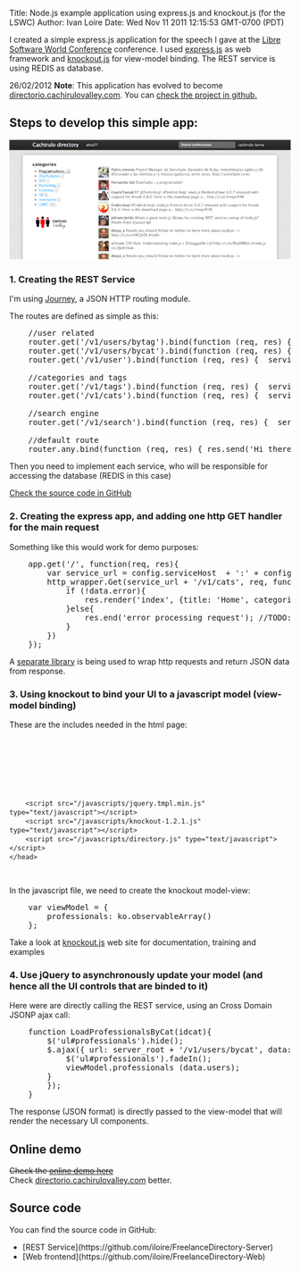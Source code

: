 Title: Node.js example application using express.js and knockout.js (for the LSWC)
Author: Ivan Loire
Date: Wed Nov 11 2011 12:15:53 GMT-0700 (PDT)

I created a simple express.js application for the speech I gave at the [Libre Software World Conference](http://www.libresoftwareworldconference.com/) conference. I used [express.js](http://www.expressjs.com) as web framework and [knockout.js](http://knockoutjs.com/) for view-model binding. The REST service is using REDIS as database.

<div class="alert alert-message">
26/02/2012 <strong>Note</strong>:  This application has evolved to become <a target="_blank" href="http://directorio.cachirulovalley.com">directorio.cachirulovalley.com</a>. You can <a target="_blank" href="https://github.com/iloire/cachirulovalleydirectory">check the project in github.</a>
</div>

## Steps to develop this simple app:

<img src="express-and-knockout-example/demo1.png" style="float: none"></img>

### 1. Creating the REST Service

I'm using [Journey][], a JSON HTTP routing module. 

The routes are defined as simple as this:

<pre class='brush: js'>
	//user related
	router.get('/v1/users/bytag').bind(function (req, res) {  service.GetUsersByTag(req,res) });
	router.get('/v1/users/bycat').bind(function (req, res) {  service.GetUsersByCat(req,res) });
	router.get('/v1/user').bind(function (req, res) {  service.GetUser(req,res) });

	//categories and tags
	router.get('/v1/tags').bind(function (req, res) {  service.GetTags(req,res) });
	router.get('/v1/cats').bind(function (req, res) {  service.GetCats(req,res) });

	//search engine
	router.get('/v1/search').bind(function (req, res) {  service.SearchUsers(req,res) });

	//default route
	router.any.bind(function (req, res) { res.send('Hi there!') });
</pre>

Then you need to implement each service, who will be responsible for accessing the database (REDIS in this case)

[Check the source code in GitHub](https://github.com/iloire/FreelanceDirectory-Server)

### 2. Creating the express app, and adding one http GET handler for the main request

Something like this would work for demo purposes:

<pre class='brush: js; highlight: [3]'>
	app.get('/', function(req, res){
		var service_url = config.serviceHost  + ':' + config.servicePort
		http_wrapper.Get(service_url + '/v1/cats', req, function (data, status){
			if (!data.error){
				res.render('index', {title: 'Home', categories : data.categories,  service_url: service_url});
			}else{
				res.end('error processing request'); //TODO: err handling
			}
		})
	});
</pre>

A [separate library](https://github.com/iloire/FreelanceDirectory-Web/blob/master/lib/http_wrapper.js) is being used to wrap http requests and return JSON data from response.

### 3. Using knockout to bind your UI to a javascript model (view-model binding)

These are the includes needed in the html page:
<pre class='brush: js'>
	<head>
		<title><%= title %></title>
		<link rel="stylesheet" href="/stylesheets/bootstrap.min.css">
		<link rel='stylesheet' href='/stylesheets/style.css' />
		<script src="/javascripts/jquery-1.6.4.min.js" type="text/javascript"></script>
		<script src="/javascripts/jquery.tmpl.min.js" type="text/javascript"></script>
		<script src="/javascripts/knockout-1.2.1.js" type="text/javascript"></script>
		<script src="/javascripts/directory.js" type="text/javascript"></script>
	</head>
</pre>

In the javascript file, we need to create the knockout model-view:

<pre class='brush: js; highlight: [2]'>
	var viewModel = {
	    professionals: ko.observableArray()
	};
</pre>

Take a look at [knockout.js](http://knockoutjs.com/) web site for documentation, training and examples

### 4. Use jQuery to asynchronously update your model (and hence all the UI controls that are binded to it)

Here were are directly calling the REST service, using an Cross Domain JSONP ajax call:

<pre class='brush: js;'>
	function LoadProfessionalsByCat(idcat){
		$('ul#professionals').hide();
		$.ajax({ url: server_root + '/v1/users/bycat', data: {id:idcat}, dataType: 'jsonp', success: function (data) {
			$('ul#professionals').fadeIn();
			viewModel.professionals (data.users);
		}
		});
	}
</pre>

The response (JSON format) is directly passed to the view-model that will render the necessary UI components.
	
## Online demo

<strike>Check the [online demo here](http://www.letsnode.com:8081)</strike><br />
Check <a target="_blank" href="http://directorio.cachirulovalley.com">directorio.cachirulovalley.com</a> better.

## Source code

You can find the source code in GitHub:
<ul>
	<li>[REST Service](https://github.com/iloire/FreelanceDirectory-Server) </li>
	<li>[Web frontend](https://github.com/iloire/FreelanceDirectory-Web) </li>
		

[journey]: https://github.com/cloudhead/journey
[node.js]: http://www.nodejs.org
